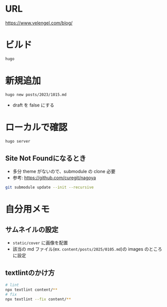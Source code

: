 # URL
https://www.velengel.com/blog/


# ビルド
```bash
hugo
```

# 新規追加
```bash
hugo new posts/2023/1015.md
```
* draft を false にする

# ローカルで確認
```bash
hugo server
```

## Site Not Foundになるとき
* 多分 theme がないので、submodule の clone 必要
* 参考: https://github.com/curegit/nagoya
```bash
git submodule update --init --recursive
```

# 自分用メモ

## サムネイルの設定
* `static/cover` に画像を配置
* 該当の md ファイル(ex. `content/posts/2025/0105.md`)の images のところに設定

## textlintのかけ方

```bash
# lint
npx textlint content/**
# fix
npx textlint --fix content/**
```
